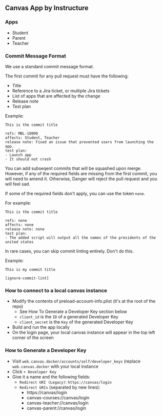 ## Canvas App by Instructure

### Apps
- Student
- Parent
- Teacher

### Commit Message Format
We use a standard commit message format.

The first commit for any pull request must have the following:

- Title
- Reference to a Jira ticket, or multiple Jira tickets
- List of apps that are affected by the change
- Release note
- Test plan

Example:

```
This is the commit title

refs: MBL-10000
affects: Student, Teacher
release note: Fixed an issue that prevented users from launching the app.
test plan:
- Launch app
- It should not crash
```

You can add subseqent commits that will be squashed upon merge. However, if any of the required fields are missing from the first commit, you will need to amend it. Otherwise, Danger will reject the pull request and you will feel sad.

If some of the required fields don't apply, you can use the token `none`.

For example:

```
This is the commit title

refs: none
affects: none
release note: none
test plan:
- The added script will output all the names of the presidents of the united states
```

In rare cases, you can skip commit linting entirely. Don't do this.

Example:

```
This is my commit title

[ignore-commit-lint]
```

### How to connect to a local canvas instance
- Modify the contents of preload-account-info.plist (it's at the root of the repo)
  * See How To Generate a Developer Key section below
  * `client_id` is the `ID` of a generated Developer Key
  * `client_secret` is the `Key` of the generated Developer Key
- Build and run the app locally
- On the login page, your local canvas instance will appear in the top left corner of the screen

### How to Generate a Developer Key
- Visit `web.canvas.docker/accounts/self/developer_keys` (replace `web.canvas.docker`
with your local instance
- Click `+ Developer Key`
- Give it a name and the following fields:
  * `Redirect URI (Legacy)`: `https://canvas/login`
  * `Redirect URIs` (separated by new lines):
    - https://canvas/login
    - canvas-courses://canvas/login
    - canvas-teacher://canvas/login
    - canvas-parent://canvas/login
